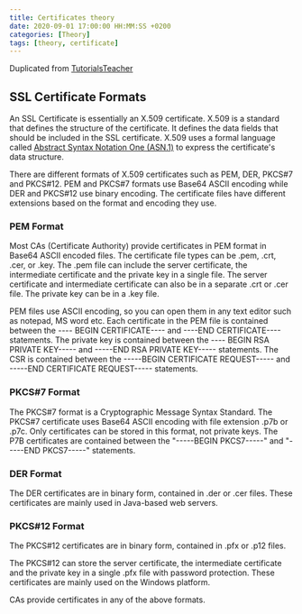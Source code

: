 ```yaml
---
title: Certificates theory
date: 2020-09-01 17:00:00 HH:MM:SS +0200
categories: [Theory]
tags: [theory, certificate]
---
```


Duplicated from [TutorialsTeacher](https://www.tutorialsteacher.com/https/ssl-certificate-format)

## SSL Certificate Formats

 An SSL Certificate is essentially an X.509 certificate. X.509 is a standard that defines the structure of the certificate. It defines the data fields that should be included in the SSL certificate. X.509 uses a formal language called [Abstract Syntax Notation One (ASN.1)](https://en.wikipedia.org/wiki/ASN.1) to express the certificate's data structure.

There are different formats of X.509 certificates such as PEM, DER, PKCS#7 and PKCS#12. PEM and PKCS#7 formats use Base64 ASCII encoding while DER and PKCS#12 use binary encoding. The certificate files have different extensions based on the format and encoding they use.

### PEM Format

Most CAs (Certificate Authority) provide certificates in PEM format in Base64 ASCII encoded files. The certificate file types can be .pem, .crt, .cer, or .key. The .pem file can include the server certificate, the intermediate certificate and the private key in a single file. The server certificate and intermediate certificate can also be in a separate .crt or .cer file. The private key can be in a .key file.

PEM files use ASCII encoding, so you can open them in any text editor such as notepad, MS word etc. Each certificate in the PEM file is contained between the ---- BEGIN CERTIFICATE---- and ----END CERTIFICATE---- statements. The private key is contained between the ---- BEGIN RSA PRIVATE KEY----- and -----END RSA PRIVATE KEY----- statements. The CSR is contained between the -----BEGIN CERTIFICATE REQUEST----- and -----END CERTIFICATE REQUEST----- statements.

### PKCS#7 Format

The PKCS#7 format is a Cryptographic Message Syntax Standard. The PKCS#7 certificate uses Base64 ASCII encoding with file extension .p7b or .p7c. Only certificates can be stored in this format, not private keys. The P7B certificates are contained between the "-----BEGIN PKCS7-----" and "-----END PKCS7-----" statements.

### DER Format

The DER certificates are in binary form, contained in .der or .cer files. These certificates are mainly used in Java-based web servers.

### PKCS#12 Format

The PKCS#12 certificates are in binary form, contained in .pfx or .p12 files.

The PKCS#12 can store the server certificate, the intermediate certificate and the private key in a single .pfx file with password protection. These certificates are mainly used on the Windows platform.

CAs provide certificates in any of the above formats.
